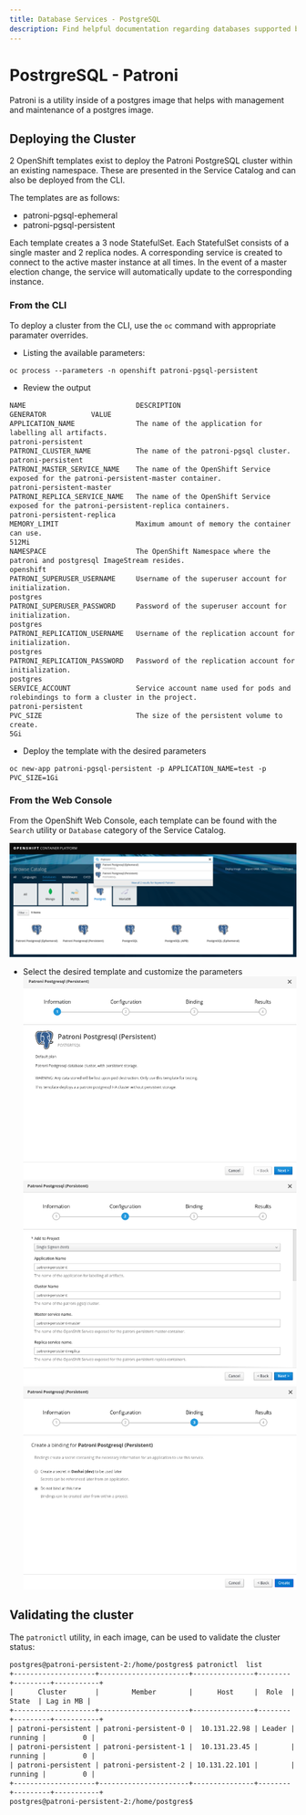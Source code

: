 ```yaml
---
title: Database Services - PostgreSQL
description: Find helpful documentation regarding databases supported by the Platform Services team. 
---
```


# PostrgreSQL - Patroni
Patroni is a utility inside of a postgres image that helps with management and maintenance of a postgres image. 

## Deploying the Cluster
2 OpenShift templates exist to deploy the Patroni PostgreSQL cluster within an existing namespace. These are presented in the Service Catalog and can also be deployed from the CLI. 

The templates are as follows: 
- patroni-pgsql-ephemeral
- patroni-pgsql-persistent

Each template creates a 3 node StatefulSet. Each StatefulSet consists of a single master and 2 replica nodes. A corresponding service is created to connect to the active master instance at all times. In the event of a master election change, the service will automatically update to the corresponding instance. 
 
### From the CLI
To deploy a cluster from the CLI, use the `oc` command with appropriate paramater overrides.
- Listing the available parameters: 
```
oc process --parameters -n openshift patroni-pgsql-persistent
```
- Review the output
```
NAME                           DESCRIPTION                                                                                GENERATOR           VALUE
APPLICATION_NAME               The name of the application for labelling all artifacts.                                                       patroni-persistent
PATRONI_CLUSTER_NAME           The name of the patroni-pgsql cluster.                                                                         patroni-persistent
PATRONI_MASTER_SERVICE_NAME    The name of the OpenShift Service exposed for the patroni-persistent-master container.                         patroni-persistent-master
PATRONI_REPLICA_SERVICE_NAME   The name of the OpenShift Service exposed for the patroni-persistent-replica containers.                       patroni-persistent-replica
MEMORY_LIMIT                   Maximum amount of memory the container can use.                                                                512Mi
NAMESPACE                      The OpenShift Namespace where the patroni and postgresql ImageStream resides.                                  openshift
PATRONI_SUPERUSER_USERNAME     Username of the superuser account for initialization.                                                          postgres
PATRONI_SUPERUSER_PASSWORD     Password of the superuser account for initialization.                                                          postgres
PATRONI_REPLICATION_USERNAME   Username of the replication account for initialization.                                                        postgres
PATRONI_REPLICATION_PASSWORD   Password of the replication account for initialization.                                                        postgres
SERVICE_ACCOUNT                Service account name used for pods and rolebindings to form a cluster in the project.                          patroni-persistent
PVC_SIZE                       The size of the persistent volume to create.                                                                   5Gi

```
- Deploy the template with the desired parameters

```
oc new-app patroni-pgsql-persistent -p APPLICATION_NAME=test -p PVC_SIZE=1Gi
```


### From the Web Console
From the OpenShift Web Console, each template can be found with the `Search` utility or `Database` category of the Service Catalog. 

![](assets/db_pgsql_patroni_service_catalog.png)

- Select the desired template and customize the parameters
![](assets/db_pgsql_patroni_service_catalog_deploy1.png)
![](assets/db_pgsql_patroni_service_catalog_deploy2.png)
![](assets/db_pgsql_patroni_service_catalog_deploy3.png)


## Validating the cluster
The `patronictl` utility, in each image, can be used to validate the cluster status: 

```
postgres@patroni-persistent-2:/home/postgres$ patronictl  list
+--------------------+----------------------+---------------+--------+---------+-----------+
|      Cluster       |        Member        |      Host     |  Role  |  State  | Lag in MB |
+--------------------+----------------------+---------------+--------+---------+-----------+
| patroni-persistent | patroni-persistent-0 |  10.131.22.98 | Leader | running |         0 |
| patroni-persistent | patroni-persistent-1 |  10.131.23.45 |        | running |         0 |
| patroni-persistent | patroni-persistent-2 | 10.131.22.101 |        | running |         0 |
+--------------------+----------------------+---------------+--------+---------+-----------+
postgres@patroni-persistent-2:/home/postgres$
```